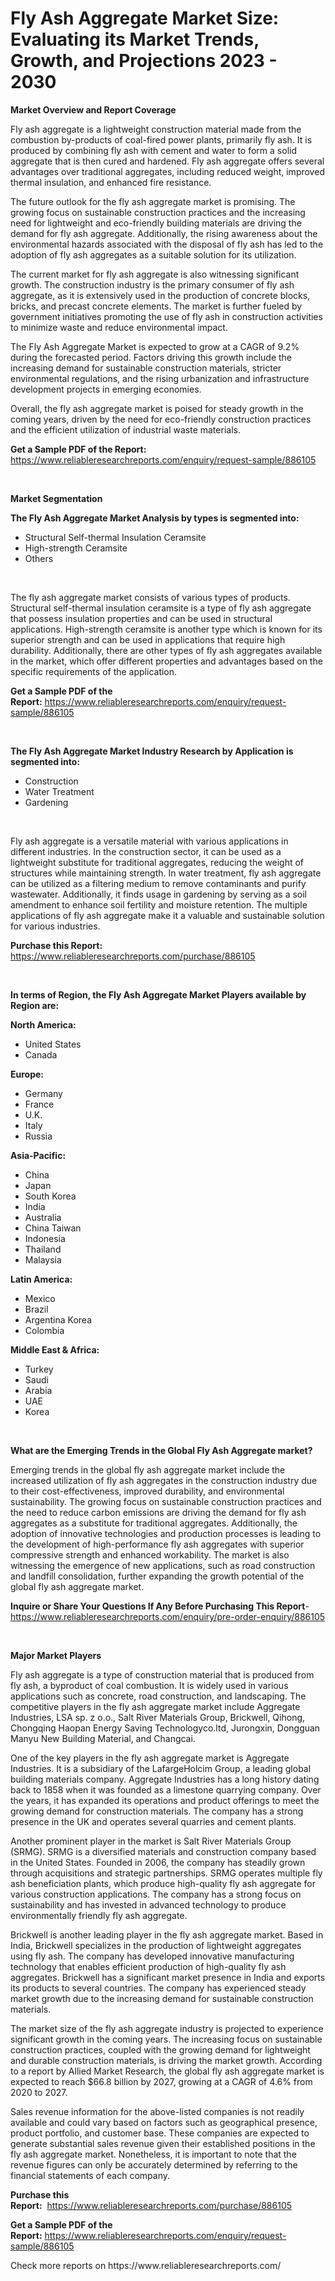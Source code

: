 <p><h1>Fly Ash Aggregate Market Size: Evaluating its Market Trends, Growth, and Projections 2023 - 2030</h1></p><p><strong>Market Overview and Report Coverage</strong></p>
<p><p>Fly ash aggregate is a lightweight construction material made from the combustion by-products of coal-fired power plants, primarily fly ash. It is produced by combining fly ash with cement and water to form a solid aggregate that is then cured and hardened. Fly ash aggregate offers several advantages over traditional aggregates, including reduced weight, improved thermal insulation, and enhanced fire resistance.</p><p>The future outlook for the fly ash aggregate market is promising. The growing focus on sustainable construction practices and the increasing need for lightweight and eco-friendly building materials are driving the demand for fly ash aggregate. Additionally, the rising awareness about the environmental hazards associated with the disposal of fly ash has led to the adoption of fly ash aggregates as a suitable solution for its utilization.</p><p>The current market for fly ash aggregate is also witnessing significant growth. The construction industry is the primary consumer of fly ash aggregate, as it is extensively used in the production of concrete blocks, bricks, and precast concrete elements. The market is further fueled by government initiatives promoting the use of fly ash in construction activities to minimize waste and reduce environmental impact.</p><p>The Fly Ash Aggregate Market is expected to grow at a CAGR of 9.2% during the forecasted period. Factors driving this growth include the increasing demand for sustainable construction materials, stricter environmental regulations, and the rising urbanization and infrastructure development projects in emerging economies.</p><p>Overall, the fly ash aggregate market is poised for steady growth in the coming years, driven by the need for eco-friendly construction practices and the efficient utilization of industrial waste materials.</p></p>
<p><strong>Get a Sample PDF of the Report:</strong> <a href="https://www.reliableresearchreports.com/enquiry/request-sample/886105">https://www.reliableresearchreports.com/enquiry/request-sample/886105</a></p>
<p>&nbsp;</p>
<p><strong>Market Segmentation</strong></p>
<p><strong>The Fly Ash Aggregate Market Analysis by types is segmented into:</strong></p>
<p><ul><li>Structural Self-thermal Insulation Ceramsite</li><li>High-strength Ceramsite</li><li>Others</li></ul></p>
<p>&nbsp;</p>
<p><p>The fly ash aggregate market consists of various types of products. Structural self-thermal insulation ceramsite is a type of fly ash aggregate that possess insulation properties and can be used in structural applications. High-strength ceramsite is another type which is known for its superior strength and can be used in applications that require high durability. Additionally, there are other types of fly ash aggregates available in the market, which offer different properties and advantages based on the specific requirements of the application.</p></p>
<p><strong>Get a Sample PDF of the Report:</strong>&nbsp;<a href="https://www.reliableresearchreports.com/enquiry/request-sample/886105">https://www.reliableresearchreports.com/enquiry/request-sample/886105</a></p>
<p>&nbsp;</p>
<p><strong>The Fly Ash Aggregate Market Industry Research by Application is segmented into:</strong></p>
<p><ul><li>Construction</li><li>Water Treatment</li><li>Gardening</li></ul></p>
<p>&nbsp;</p>
<p><p>Fly ash aggregate is a versatile material with various applications in different industries. In the construction sector, it can be used as a lightweight substitute for traditional aggregates, reducing the weight of structures while maintaining strength. In water treatment, fly ash aggregate can be utilized as a filtering medium to remove contaminants and purify wastewater. Additionally, it finds usage in gardening by serving as a soil amendment to enhance soil fertility and moisture retention. The multiple applications of fly ash aggregate make it a valuable and sustainable solution for various industries.</p></p>
<p><strong>Purchase this Report:</strong>&nbsp; <a href="https://www.reliableresearchreports.com/purchase/886105">https://www.reliableresearchreports.com/purchase/886105</a></p>
<p>&nbsp;</p>
<p><strong>In terms of Region, the Fly Ash Aggregate Market Players available by Region are:</strong></p>
<p>
    <p> <strong> North America: </strong>
        <ul>
            <li>United States</li>
            <li>Canada</li>
        </ul>
        </p> 
    <p> <strong> Europe: </strong>
        <ul>
            <li>Germany</li>
            <li>France</li>
            <li>U.K.</li>
            <li>Italy</li>
            <li>Russia</li>
        </ul>
        </p> 
    <p> <strong> Asia-Pacific: </strong>
        <ul>
            <li>China</li>
            <li>Japan</li>
            <li>South Korea</li>
            <li>India</li>
            <li>Australia</li>
            <li>China Taiwan</li>
            <li>Indonesia</li>
            <li>Thailand</li>
            <li>Malaysia</li>
        </ul>
        </p> 
    <p> <strong> Latin America: </strong>
        <ul>
            <li>Mexico</li>
            <li>Brazil</li>
            <li>Argentina Korea</li>
            <li>Colombia</li>
        </ul>
        </p> 
    <p> <strong> Middle East & Africa: </strong>
        <ul>
            <li>Turkey</li>
            <li>Saudi</li>
            <li>Arabia</li>
            <li>UAE</li>
            <li>Korea</li>
        </ul>
    </p>
    </p>
<p>&nbsp;</p>
<p><strong>What are the Emerging Trends in the Global Fly Ash Aggregate market?</strong></p>
<p><p>Emerging trends in the global fly ash aggregate market include the increased utilization of fly ash aggregates in the construction industry due to their cost-effectiveness, improved durability, and environmental sustainability. The growing focus on sustainable construction practices and the need to reduce carbon emissions are driving the demand for fly ash aggregates as a substitute for traditional aggregates. Additionally, the adoption of innovative technologies and production processes is leading to the development of high-performance fly ash aggregates with superior compressive strength and enhanced workability. The market is also witnessing the emergence of new applications, such as road construction and landfill consolidation, further expanding the growth potential of the global fly ash aggregate market.</p></p>
<p><strong>Inquire or Share Your Questions If Any Before Purchasing This Report</strong>- <a href="https://www.reliableresearchreports.com/enquiry/pre-order-enquiry/886105">https://www.reliableresearchreports.com/enquiry/pre-order-enquiry/886105</a></p>
<p>&nbsp;</p>
<p><strong>Major Market Players</strong></p>
<p><p>Fly ash aggregate is a type of construction material that is produced from fly ash, a byproduct of coal combustion. It is widely used in various applications such as concrete, road construction, and landscaping. The competitive players in the fly ash aggregate market include Aggregate Industries, LSA sp. z o.o., Salt River Materials Group, Brickwell, Qihong, Chongqing Haopan Energy Saving Technologyco.ltd, Jurongxin, Dongguan Manyu New Building Material, and Changcai.</p><p>One of the key players in the fly ash aggregate market is Aggregate Industries. It is a subsidiary of the LafargeHolcim Group, a leading global building materials company. Aggregate Industries has a long history dating back to 1858 when it was founded as a limestone quarrying company. Over the years, it has expanded its operations and product offerings to meet the growing demand for construction materials. The company has a strong presence in the UK and operates several quarries and cement plants. </p><p>Another prominent player in the market is Salt River Materials Group (SRMG). SRMG is a diversified materials and construction company based in the United States. Founded in 2006, the company has steadily grown through acquisitions and strategic partnerships. SRMG operates multiple fly ash beneficiation plants, which produce high-quality fly ash aggregate for various construction applications. The company has a strong focus on sustainability and has invested in advanced technology to produce environmentally friendly fly ash aggregate.</p><p>Brickwell is another leading player in the fly ash aggregate market. Based in India, Brickwell specializes in the production of lightweight aggregates using fly ash. The company has developed innovative manufacturing technology that enables efficient production of high-quality fly ash aggregates. Brickwell has a significant market presence in India and exports its products to several countries. The company has experienced steady market growth due to the increasing demand for sustainable construction materials.</p><p>The market size of the fly ash aggregate industry is projected to experience significant growth in the coming years. The increasing focus on sustainable construction practices, coupled with the growing demand for lightweight and durable construction materials, is driving the market growth. According to a report by Allied Market Research, the global fly ash aggregate market is expected to reach $66.8 billion by 2027, growing at a CAGR of 4.6% from 2020 to 2027.</p><p>Sales revenue information for the above-listed companies is not readily available and could vary based on factors such as geographical presence, product portfolio, and customer base. These companies are expected to generate substantial sales revenue given their established positions in the fly ash aggregate market. Nonetheless, it is important to note that the revenue figures can only be accurately determined by referring to the financial statements of each company.</p></p>
<p><strong>Purchase this Report:</strong>&nbsp;&nbsp;<a href="https://www.reliableresearchreports.com/purchase/886105">https://www.reliableresearchreports.com/purchase/886105</a></p>
<p></p>
<p><strong>Get a Sample PDF of the Report:</strong>&nbsp;<a href="https://www.reliableresearchreports.com/enquiry/request-sample/886105">https://www.reliableresearchreports.com/enquiry/request-sample/886105</a></p>
<p>Check more reports on https://www.reliableresearchreports.com/</p>